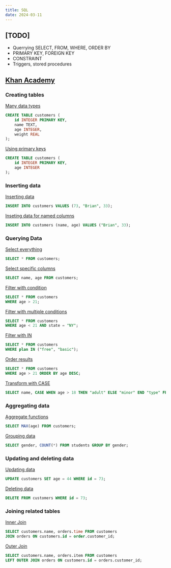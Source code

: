 ```yaml
---
title: SQL
date: 2024-03-11
---
```


## [TODO]
- Querrying SELECT, FROM, WHERE, ORDER BY
- PRIMARY KEY, FOREIGN KEY
- CONSTRAINT
- Triggers, stored procedures

## [Khan Academy](https://www.khanacademy.org/computer-programming/new/sql)

### Creating tables

[Many data types](https://www.khanacademy.org/computer-programming/sql-create-table-with-multiple-data-types/5945065256124416)

```sql
CREATE TABLE customers (
    id INTEGER PRIMARY KEY, 
    name TEXT, 
    age INTEGER, 
    weight REAL
);
```

[Using primary keys](https://www.khanacademy.org/computer-programming/sql-create-table-with-a-primary-key/5189331400654848)

```sql
CREATE TABLE customers (
    id INTEGER PRIMARY KEY, 
    age INTEGER
);
```

### Inserting data

[Inserting data](https://www.khanacademy.org/computer-programming/sql-inserting-values-in-tables/5382515271532544)

```sql
INSERT INTO customers VALUES (73, "Brian", 33);
```

[Inseting data for named columns](https://www.khanacademy.org/computer-programming/sql-inserting-values-in-tables/5382515271532544)

```sql
INSERT INTO customers (name, age) VALUES ("Brian", 33);
```

### Querying Data

[Select everything](https://www.khanacademy.org/computer-programming/sql-selecting-rows/5163767537205248)

```sql
SELECT * FROM customers;
```

[Select specific columns](https://www.khanacademy.org/computer-programming/sql-selecting-rows/5163767537205248)

```sql
SELECT name, age FROM customers;
```

[Filter with condition](https://www.khanacademy.org/computer-programming/sql-selecting-with-where-conditions/6216095996444672)

```sql
SELECT * FROM customers 
WHERE age > 21;
```

[Filter with multiple conditions](https://www.khanacademy.org/computer-programming/sql-selecting-with-where-conditions/6216095996444672)

```sql
SELECT * FROM customers 
WHERE age < 21 AND state = "NY";
```
[Filter with IN](https://www.khanacademy.org/computer-programming/sql-filter-with-in/6529475600842752)

```sql
SELECT * FROM customers 
WHERE plan IN ("free", "basic");
```

[Order results](https://www.khanacademy.org/computer-programming/sql-select-with-order-by/6218182226477056)

```sql
SELECT * FROM customers
WHERE age > 21 ORDER BY age DESC;
```

[Transform with CASE](https://www.khanacademy.org/computer-programming/sql-transform-select-results-with-case/5100246984163328)

```sql
SELECT name, CASE WHEN age > 18 THEN "adult" ELSE "minor" END "type" FROM customers;
```

### Aggregating data

[Aggregate functions](https://www.khanacademy.org/computer-programming/sql-select-with-aggregate-functions/4797964233080832)

```sql
SELECT MAX(age) FROM customers;
```

[Grouping data](https://www.khanacademy.org/computer-programming/sql-grouping-select-results-with-group-by/5520132919132160)

```sql
SELECT gender, COUNT(*) FROM students GROUP BY gender;
```

### Updating and deleting data

[Updating data](https://www.khanacademy.org/computer-programming/sql-update-and-delete/5559819222253568)

```sql
UPDATE customers SET age = 44 WHERE id = 73;
```

[Deleting data](https://www.khanacademy.org/computer-programming/sql-update-and-delete/5559819222253568)

```sql
DELETE FROM customers WHERE id = 73;
```

### Joining related tables

[Inner Join](https://www.khanacademy.org/computer-programming/sql-join-on-tables/5409956539006976)

```sql
SELECT customers.name, orders.time FROM customers 
JOIN orders ON customers.id = order.customer_id;
```

[Outer Join](https://www.khanacademy.org/computer-programming/sql-join-on-tables/5409956539006976)

```sql
SELECT customers.name, orders.item FROM customers
LEFT OUTER JOIN orders ON customers.id = orders.customer_id;
```